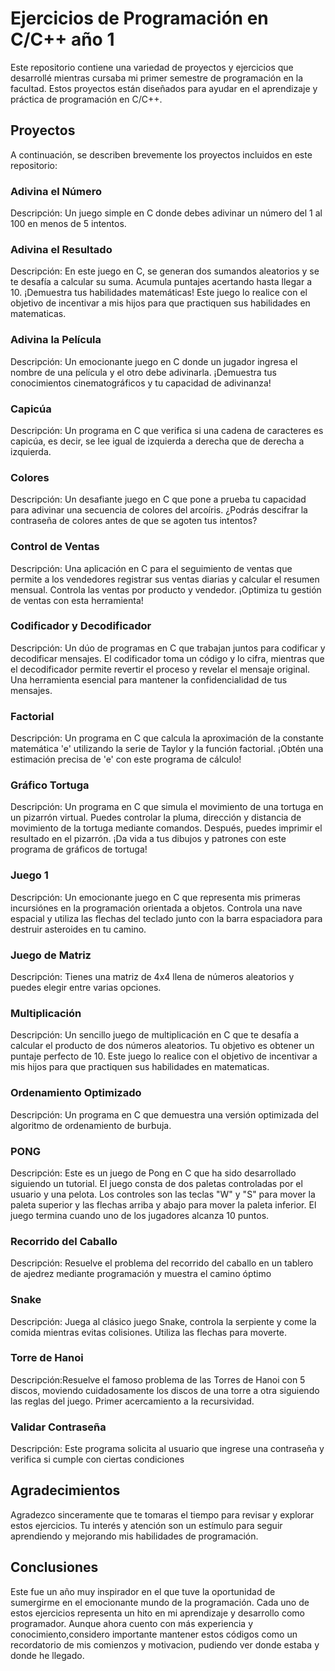 # Ejercicios de Programación en C/C++ año 1

Este repositorio contiene una variedad de proyectos y ejercicios que desarrollé mientras cursaba mi primer semestre de programación en la facultad. Estos proyectos están diseñados para ayudar en el aprendizaje y práctica de programación en C/C++.

## Proyectos

A continuación, se describen brevemente los proyectos incluidos en este repositorio:

### Adivina el Número

Descripción: Un juego simple en C donde debes adivinar un número del 1 al 100 en menos de 5 intentos.

### Adivina el Resultado

Descripción: En este juego en C, se generan dos sumandos aleatorios y se te desafía a calcular su suma. Acumula puntajes acertando hasta llegar a 10. 
¡Demuestra tus habilidades matemáticas!
Este juego lo realice con el objetivo de incentivar a mis hijos para que practiquen sus habilidades en matematicas.

### Adivina la Película

Descripción: Un emocionante juego en C donde un jugador ingresa el nombre de una película y el otro debe adivinarla. ¡Demuestra tus conocimientos cinematográficos y tu capacidad de adivinanza!
### Capicúa

Descripción: Un programa en C que verifica si una cadena de caracteres es capicúa, es decir, se lee igual de izquierda a derecha que de derecha a izquierda.

### Colores

Descripción: Un desafiante juego en C que pone a prueba tu capacidad para adivinar una secuencia de colores del arcoíris. ¿Podrás descifrar la contraseña de colores antes de que se agoten tus intentos?

### Control de Ventas

Descripción: Una aplicación en C para el seguimiento de ventas que permite a los vendedores registrar sus ventas diarias y calcular el resumen mensual. Controla las ventas por producto y vendedor. ¡Optimiza tu gestión de ventas con esta herramienta!

### Codificador y Decodificador

Descripción: Un dúo de programas en C que trabajan juntos para codificar y decodificar mensajes. El codificador toma un código y lo cifra, mientras que el decodificador permite revertir el proceso y revelar el mensaje original. Una herramienta esencial para mantener la confidencialidad de tus mensajes.

### Factorial

Descripción: Un programa en C que calcula la aproximación de la constante matemática 'e' utilizando la serie de Taylor y la función factorial. ¡Obtén una estimación precisa de 'e' con este programa de cálculo!

### Gráfico Tortuga

Descripción: Un programa en C que simula el movimiento de una tortuga en un pizarrón virtual. Puedes controlar la pluma, dirección y distancia de movimiento de la tortuga mediante comandos. Después, puedes imprimir el resultado en el pizarrón. ¡Da vida a tus dibujos y patrones con este programa de gráficos de tortuga!

### Juego 1

Descripción: Un emocionante juego en C que representa mis primeras incursiónes en la programación orientada a objetos. 
Controla una nave espacial y utiliza las flechas del teclado junto con la barra espaciadora para destruir asteroides en tu camino.

### Juego de Matriz

Descripción: Tienes una matriz de 4x4 llena de números aleatorios y puedes elegir entre varias opciones.

### Multiplicación

Descripción: Un sencillo juego de multiplicación en C que te desafía a calcular el producto de dos números aleatorios. 
Tu objetivo es obtener un puntaje perfecto de 10.
Este juego lo realice con el objetivo de incentivar a mis hijos para que practiquen sus habilidades en matematicas.

### Ordenamiento Optimizado

Descripción: Un programa en C que demuestra una versión optimizada del algoritmo de ordenamiento de burbuja.

### PONG

Descripción: Este es un juego de Pong en C que ha sido desarrollado siguiendo un tutorial.
El juego consta de dos paletas controladas por el usuario y una pelota.
Los controles son las teclas "W" y "S" para mover la paleta superior y las flechas arriba y abajo para mover la paleta inferior.
El juego termina cuando uno de los jugadores alcanza 10 puntos.

### Recorrido del Caballo

Descripción: Resuelve el problema del recorrido del caballo en un tablero de ajedrez mediante programación y muestra el camino óptimo

### Snake

Descripción: Juega al clásico juego Snake, controla la serpiente y come la comida mientras evitas colisiones.
Utiliza las flechas para moverte.

### Torre de Hanoi

Descripción:Resuelve el famoso problema de las Torres de Hanoi con 5 discos, moviendo cuidadosamente los discos de una torre a otra siguiendo las reglas del juego.
Primer acercamiento a la recursividad.

### Validar Contraseña

Descripción:  Este programa solicita al usuario que ingrese una contraseña y verifica si cumple con ciertas condiciones

## Agradecimientos

Agradezco sinceramente que te tomaras el tiempo para revisar y explorar estos ejercicios. Tu interés y atención son un estímulo para seguir aprendiendo y mejorando mis habilidades de programación.

## Conclusiones

Este fue un año muy inspirador en el que tuve la oportunidad de sumergirme en el emocionante mundo de la programación.
Cada uno de estos ejercicios representa un hito en mi aprendizaje y desarrollo como programador. 
Aunque ahora cuento con más experiencia y conocimiento,considero importante mantener estos códigos como un recordatorio de mis comienzos y motivacion, pudiendo ver donde estaba y donde he llegado.
